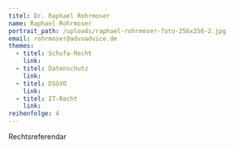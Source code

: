 ```yaml
---
titel: Dr. Raphael Rohrmoser
name: Raphael Rohrmoser
portrait_path: /uploads/raphael-rohrmoser-foto-256x256-2.jpg
email: rohrmoser@advoadvice.de
themes:
  - titel: Schufa-Recht
    link:
  - titel: Datenschutz
    link:
  - titel: DSGVO
    link:
  - titel: IT-Recht
    link:
reihenfolge: 4
---
```


Rechtsreferendar